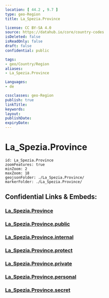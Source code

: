 ```yaml
---
location: [ 44.2 , 9.7 ] 
type: geo-Region
title: La_Spezia.Province

license: CC BY-SA 4.0
source: https://datahub.io/core/country-codes
isDeleted: false
isReadOnly: false
draft: false
confidential: public

tags:
- geo/Country/Region
aliases:
- La_Spezia.Province

Languages:
- de

cssclasses: geo-Region
publish: true
linkTitle: 
keywords: 
layout: 
publishDate: 
expiryDate: 
---
```


# La_Spezia.Province

```leaflet
id: La_Spezia.Province
zoomFeatures: true 
minZoom: 2 
maxZoom: 18
geojsonFolder: ./La_Spezia.Province/
markerFolder: ./La_Spezia.Province/
```


## Confidential Links & Embeds: 

### [La_Spezia.Province](/_Standards/Earth/Continent/Europe/Europe~South/Italy/regions~Italy/Liguria/La_Spezia.Province.md) 

### [La_Spezia.Province.public](/_public/Earth/Continent/Europe/Europe~South/Italy/regions~Italy/Liguria/La_Spezia.Province.public.md) 

### [La_Spezia.Province.internal](/_internal/Earth/Continent/Europe/Europe~South/Italy/regions~Italy/Liguria/La_Spezia.Province.internal.md) 

### [La_Spezia.Province.protect](/_protect/Earth/Continent/Europe/Europe~South/Italy/regions~Italy/Liguria/La_Spezia.Province.protect.md) 

### [La_Spezia.Province.private](/_private/Earth/Continent/Europe/Europe~South/Italy/regions~Italy/Liguria/La_Spezia.Province.private.md) 

### [La_Spezia.Province.personal](/_personal/Earth/Continent/Europe/Europe~South/Italy/regions~Italy/Liguria/La_Spezia.Province.personal.md) 

### [La_Spezia.Province.secret](/_secret/Earth/Continent/Europe/Europe~South/Italy/regions~Italy/Liguria/La_Spezia.Province.secret.md)


